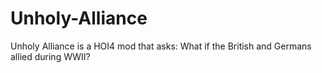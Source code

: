 # Unholy-Alliance
Unholy Alliance is a HOI4 mod that asks: What if the British and Germans allied during WWII?
